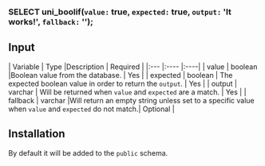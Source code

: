 ### SELECT uni_boolif(`value:` true, `expected:` true, `output:` 'It works!', `fallback:` '');

## Input

| Variable | Type |Description | Required |
|:--- |:---- |:----| 
| value | boolean |Boolean value from the database. | Yes |
| expected | boolean | The expected boolean value in order to return the `output`. | Yes | 
| output | varchar | Will be returned when `value` and `expected` are a match.  | Yes |
| fallback | varchar |Will return an empty string unless set to a specific value when `value` and `expected` do not match.| Optional | 

## Installation

By default it will be added to the `public` schema.
